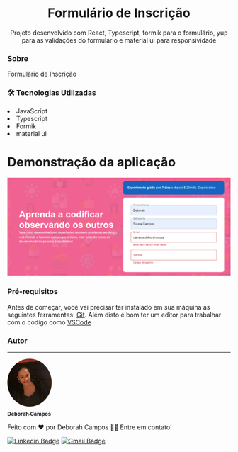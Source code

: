 <h1 align="center">Formulário de Inscrição</h1>

<p align="center">Projeto desenvolvido com React, Typescript, formik para o formulário, yup para as validações do formulário e material ui para responsividade</p>

<h3>Sobre</h3>
<p>Formulário de Inscrição <p/>
<h3> 🛠 Tecnologias Utilizadas</h3>
<li>JavaScript</li>
<li>Typescript</li>
<li>Formik</li>
<li>material ui</li>

<h1>Demonstração da aplicação</h1>

![formulario](https://github.com/DeborahCampos2017/Formulario/blob/main/projeto-formulario.png)

### Pré-requisitos

Antes de começar, você vai precisar ter instalado em sua máquina as seguintes ferramentas:
[Git](https://git-scm.com).
Além disto é bom ter um editor para trabalhar com o código como [VSCode](https://code.visualstudio.com/)

### Autor
---

<a href="https://github.com/DeborahCampos2017">
 <img style="border-radius: 50%;" src="https://github.com/DeborahCampos2017/page-pinterest/blob/main/Foto%20de%20perfil%20-%20Deborah.jpg" width="100px;" alt=""/>
 <br />
 <sub><b>Deborah Campos</b></sub></a> <a href="https://github.com/DeborahCampos2017"></a>


Feito com ❤️ por Deborah Campos 👋🏽 Entre em contato!

 [![Linkedin Badge](https://img.shields.io/badge/-Thiago-blue?style=flat-square&logo=Linkedin&logoColor=white&link=https://www.linkedin.com/in/tgmarinho/)](https://www.linkedin.com/in/deborahscampos/) 
[![Gmail Badge](https://img.shields.io/badge/-tgmarinho@gmail.com-c14438?style=flat-square&logo=Gmail&logoColor=white&link=mailto:tgmarinho@gmail.com)](mailto:campos.deborahsousa@gmail.com)


